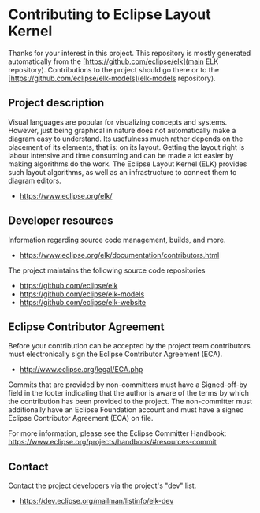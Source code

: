 # Contributing to Eclipse Layout Kernel

Thanks for your interest in this project. This repository is mostly generated automatically from the [https://github.com/eclipse/elk](main ELK repository). Contributions to the project should go there or to the [https://github.com/eclipse/elk-models](elk-models repository).

## Project description

Visual languages are popular for visualizing concepts and systems. However, just
being graphical in nature does not automatically make a diagram easy to
understand. Its usefulness much rather depends on the placement of its elements,
that is: on its layout. Getting the layout right is labour intensive and time
consuming and can be made a lot easier by making algorithms do the work. The
Eclipse Layout Kernel (ELK) provides such layout algorithms, as well as an
infrastructure to connect them to diagram editors.

* https://www.eclipse.org/elk/

## Developer resources

Information regarding source code management, builds, and more.

* https://www.eclipse.org/elk/documentation/contributors.html

The project maintains the following source code repositories

* https://github.com/eclipse/elk
* https://github.com/eclipse/elk-models
* https://github.com/eclipse/elk-website

## Eclipse Contributor Agreement

Before your contribution can be accepted by the project team contributors must
electronically sign the Eclipse Contributor Agreement (ECA).

* http://www.eclipse.org/legal/ECA.php

Commits that are provided by non-committers must have a Signed-off-by field in
the footer indicating that the author is aware of the terms by which the
contribution has been provided to the project. The non-committer must
additionally have an Eclipse Foundation account and must have a signed Eclipse
Contributor Agreement (ECA) on file.

For more information, please see the Eclipse Committer Handbook:
https://www.eclipse.org/projects/handbook/#resources-commit

## Contact

Contact the project developers via the project's "dev" list.

* https://dev.eclipse.org/mailman/listinfo/elk-dev